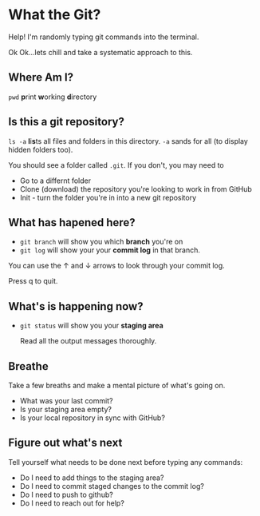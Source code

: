 # What the Git?

Help! I'm randomly typing git commands into the terminal.

Ok Ok...lets chill and take a systematic approach to this.


## Where Am I?

`pwd` **p**rint **w**orking **d**irectory

## Is this a git repository?

`ls -a` **l**i**s**ts all files and folders in this directory. `-a` sands for all (to display hidden folders too). 

You should see a folder called `.git`. If you don't, you may need to 

- Go to a differnt folder
- Clone (download) the repository you're looking to work in from GitHub
- Init - turn the folder you're in into a new git repository

## What has hapened here?
- `git branch` will show you which **branch** you're on
- `git log` will show your your **commit log** in that branch. 
 
 You can use the ↑ and ↓ arrows to look through your commit log. 
 
 Press q to quit.

## What's is happening now?

- `git status` will show you your **staging area**

	Read all the output messages thoroughly.

## Breathe

Take a few breaths and make a mental picture of what's going on.  

- What was your last commit? 
- Is your staging area empty?
- Is your local repository in sync with GitHub?

## Figure out what's next

Tell yourself what needs to be done next before typing any commands:

- Do I need to add things to the staging area? 
- Do I need to commit staged changes to the commit log? 
- Do I need to push to github? 
- Do I need to reach out for help?